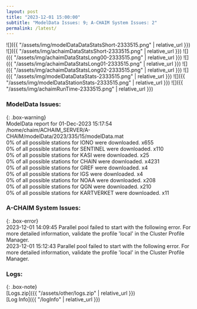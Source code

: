 ```yaml
---
layout: post
title: "2023-12-01 15:00:00"
subtitle: "ModelData Issues: 9; A-CHAIM System Issues: 2"
permalink: /latest/
---
```


![]({{ "/assets/img/modelDataDataStatsShort-2333515.png" | relative_url }})
![]({{ "/assets/img/achaimDataStatsShort-2333515.png" | relative_url }})
![]({{ "/assets/img/achaimDataStatsLong00-2333515.png" | relative_url }})
![]({{ "/assets/img/achaimDataStatsLong01-2333515.png" | relative_url }})
![]({{ "/assets/img/achaimDataStatsLong02-2333515.png" | relative_url }})
![]({{ "/assets/img/modelDataDataStats-2333515.png" | relative_url }})
![]({{ "/assets/img/modelDataStationStats-2333515.png" | relative_url }})
![]({{ "/assets/img/achaimRunTime-2333515.png" | relative_url }})


### ModelData Issues:  
  
{: .box-warning}  
 ModelData report for 01-Dec-2023 15:17:54   
 /home/chaim/ACHAIM_SERVER/A-CHAIM/modelData/2023/335/15/modelData.mat   
 0% of all possible stations for IONO were downloaded. x655   
 0% of all possible stations for SENTINEL were downloaded. x110   
 0% of all possible stations for KASI were downloaded. x25   
 0% of all possible stations for CHAIN were downloaded. x4231   
 0% of all possible stations for GREF were downloaded. x4   
 0% of all possible stations for IGS were downloaded. x4   
 0% of all possible stations for NOAA were downloaded. x208   
 0% of all possible stations for QGN were downloaded. x210   
 0% of all possible stations for KARTVERKET were downloaded. x11   
  
### A-CHAIM System Issues:  
  
{: .box-error}  
2023-12-01 14:09:45 Parallel pool failed to start with the following error. For more detailed information, validate the profile 'local' in the Cluster Profile Manager.  
2023-12-01 15:12:43 Parallel pool failed to start with the following error. For more detailed information, validate the profile 'local' in the Cluster Profile Manager.  

### Logs:  
  
{: .box-note}  
[Logs.zip]({{ "/assets/other/logs.zip" | relative_url }})  
[Log Info]({{ "/logInfo" | relative_url }})  
